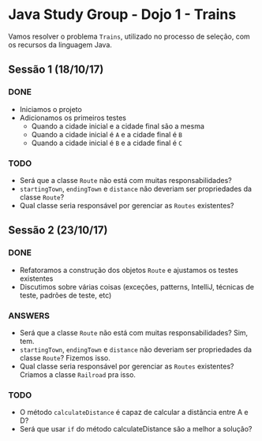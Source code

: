 # Java Study Group - Dojo 1 - Trains

Vamos resolver o problema `Trains`, utilizado no processo de seleção, com os recursos da linguagem Java.


## Sessão 1 (18/10/17)
### DONE
- Iniciamos o projeto
- Adicionamos os primeiros testes
	- Quando a cidade inicial e a cidade final são a mesma
	- Quando a cidade inicial é `A` e a cidade final é `B`
	- Quando a cidade inicial é `B` e a cidade final é `C`

### TODO
- Será que a classe `Route` não está com muitas responsabilidades?
- `startingTown`, `endingTown` e `distance` não deveriam ser propriedades da classe `Route`?
- Qual classe seria responsável por gerenciar as `Routes` existentes?

## Sessão 2 (23/10/17)
### DONE
- Refatoramos a construção dos objetos `Route` e ajustamos os testes existentes
- Discutimos sobre várias coisas (exceções, patterns, IntelliJ, técnicas de teste, padrões de teste, etc)

### ANSWERS
- Será que a classe `Route` não está com muitas responsabilidades? Sim, tem.
- `startingTown`, `endingTown` e `distance` não deveriam ser propriedades da classe `Route`? Fizemos isso.
- Qual classe seria responsável por gerenciar as `Routes` existentes? Criamos a classe `Railroad` pra isso.

### TODO
- O método `calculateDistance` é capaz de calcular a distância entre A e D?
- Será que usar `if` do método calculateDistance são a melhor a solução?